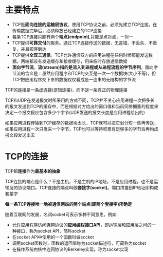 # 主要特点

* TCP是**面向连接的运输层协议**。使用TCP协议之前，必须先建立TCP连接。在传输数据完毕后，必须释放已经建立的TCP连接
* 每条TCP连接只能有两个**端点(endpoint)**,只能是点对点，一对一
* TCP提供**可靠交付**的服务。通过TCP连接传送的数据，无差错、不丢失、不重复，并且按序到达
* TCP提供**全双工通信**。TCP允许通信双方的应用进程在任何时候都能发送数据。两端都设有发送缓存和接收缓存，用来临时存放通信数据
* **面向字节流**。**流(stream)指的是流入到进程或从进程流程的字节序列**。面向字节流的含义是：虽然应用程序和TCP的交互是一次一个数据块(大小不等)，但TCP把应用程序交下来的数据仅仅看成是一连串的无结构的字节流

TCP的连接是一条虚连接(逻辑连接)，而不是一条真正的物理连接

TCP和UDP在发送报文时所采用的方式不同，TCP并不关心应用进程一次把多长的报文发送到TCP的缓存中，而是根据对方给出的窗口值和当前网络拥塞的程度来决定一个报文段应包含多少个字节(UDP发送的报文长度是应用进程给出的)

如果应用进程传输到TCP缓存的数据块太长，TCP就可以把它划分短一些再传送，如果应用进程一次只发来一个字节，TCP也可以等待积累有足够多的字节后再构成报文段发送出去

# TCP的连接

TCP把**连接**作为**最基本的抽象**

TCP连接的端点是什么？不是主机，不是主机的IP地址，不是应用进程，也不是运输层的协议端口。TCP连接的端点叫做**套接字(socket)**。端口拼接到IP地址即构成套接字

**每一条TCP连接唯一地被通信两端的两个端点(即两个套接字)所确定**

随着互联网的发展，名词socket可表示多种不同意思，例如:

- 允许应用程序访问连网协议的**应用编程接口API**，即运输层和应用层之间的一种接口，称为socket API，简称socket
- 在socket API中使用的一个函数叫做socket
- 调用socket函数时，函数的返回值称为socket描述符，可简称为socket
- 在操作系统内核中连网协议的Berkeley实现，称为socket实现



